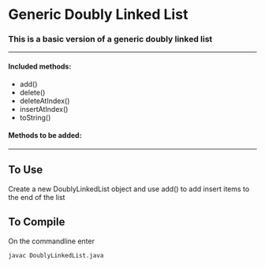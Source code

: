 # Generic Doubly Linked List

### This is a basic version of a generic doubly linked list

---

#### Included methods:
* add()
* delete()
* deleteAtIndex()
* insertAtIndex()
* toString()

#### Methods to be added:

---
## To Use
Create a new DoublyLinkedList object and use add() to add insert items to the end of the list

## To Compile
On the commandline enter

    javac DoublyLinkedList.java
